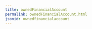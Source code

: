 ```yaml
---
title: ownedFinancialAccount
permalink: ownedFinancialAccount.html
jsonid: ownedfinancialaccount
---
```

